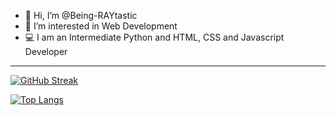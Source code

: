 - 👋 Hi, I’m @Being-RAYtastic
- 👀 I’m interested in Web Development
- 💻 I am an Intermediate Python and HTML, CSS and Javascript Developer

---

[![GitHub Streak](https://github-readme-streak-stats.herokuapp.com?user=Being-RAYtastic&theme=aura-dark&hide_border=true)](https://git.io/streak-stats)

[![Top Langs](https://github-readme-stats.vercel.app/api/top-langs/?username=Being-RAYtastic&layout=compact&theme=aura-dark)](https://github.com/anuraghazra/github-readme-stats)




